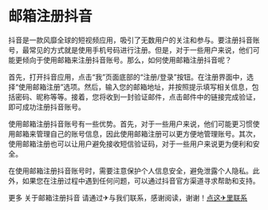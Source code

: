 # 邮箱注册抖音

抖音是一款风靡全球的短视频应用，吸引了无数用户的关注和参与。要注册抖音账号，最常见的方式就是使用手机号码进行注册。但是，对于一些用户来说，他们可能更倾向于使用邮箱来注册抖音账号。那么，如何使用邮箱注册抖音呢？

首先，打开抖音应用，点击“我”页面底部的“注册/登录”按钮。在注册界面中，选择“使用邮箱注册”选项。然后，输入您的邮箱地址，并按照提示填写相关信息，包括密码、昵称等等。接着，您将收到一封验证邮件，点击邮件中的链接完成验证，即可成功注册抖音账号。

使用邮箱注册抖音账号有一些优势。首先，对于一些用户来说，他们可能更习惯使用邮箱来管理自己的账号信息，因此使用邮箱注册可以更方便地管理账号。其次，使用邮箱注册也可以让用户避免接收短信验证码，对于一些用户来说更为便利和安全。

在使用邮箱注册抖音账号时，需要注意保护个人信息安全，避免泄露个人隐私。此外，如果您在注册过程中遇到任何问题，可以通过抖音官方渠道寻求帮助和支持。

更多 关于邮箱注册抖音 请通过✈与我们联系，感谢阅读，谢谢！[点这✈里联系](https://a.k02.cc)